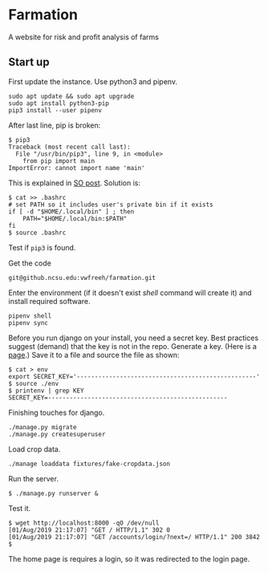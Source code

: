 # Farmation
A website for risk and profit analysis of farms

## Start up

First update the instance.
Use python3 and pipenv.

```
sudo apt update && sudo apt upgrade
sudo apt install python3-pip
pip3 install --user pipenv
```

After last line, pip is broken:
```
$ pip3
Traceback (most recent call last):
  File "/usr/bin/pip3", line 9, in <module>
    from pip import main
ImportError: cannot import name 'main'
```
This is explained in
[SO post](https://superuser.com/questions/1432768/how-to-properly-install-pipenv-on-wsl-ubuntu-18-04).
Solution is:
```
$ cat >> .bashrc
# set PATH so it includes user's private bin if it exists                                 
if [ -d "$HOME/.local/bin" ] ; then
    PATH="$HOME/.local/bin:$PATH"
fi
$ source .bashrc
```

Test if `pip3` is found.

Get the code
```
git@github.ncsu.edu:vwfreeh/farmation.git
```

Enter the environment (if it doesn't exist _shell_ command will create
it) and install required software.

```
pipenv shell
pipenv sync
```

Before you run django on your install, you need a secret key.
Best practices suggest (demand) that the key is not in the repo.
Generate a key.
(Here is a
[page](https://www.miniwebtool.com/django-secret-key-generator/).)
Save it to a file and source the file as shown:

```
$ cat > env
export SECRET_KEY='--------------------------------------------------'
$ source ./env
$ printenv | grep KEY
SECRET_KEY=--------------------------------------------------
```

Finishing touches for django.

```
./manage.py migrate
./manage.py createsuperuser
```

Load crop data.
```
./manage loaddata fixtures/fake-cropdata.json
```

Run the server.
```
$ ./manage.py runserver &
```

Test it.
```
$ wget http://localhost:8000 -qO /dev/null
[01/Aug/2019 21:17:07] "GET / HTTP/1.1" 302 0
[01/Aug/2019 21:17:07] "GET /accounts/login/?next=/ HTTP/1.1" 200 3842
$
```
The home page is requires a login, so it was redirected to the login
page.
